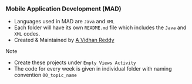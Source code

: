 ### Mobile Application Development (MAD)

- Languages used in MAD are `Java` and `XML`
- Each folder will have its own `README.md` file which includes the `Java` and `XML` codes.
- Created & Maintained by [A Vidhan Reddy](https://linktr.ee/itsvidhanreddy)

> [!NOTE]
> - Create these projects under `Empty Views Activity`
> - The code for every week is given in individual folder with naming convention `00_topic_name`
